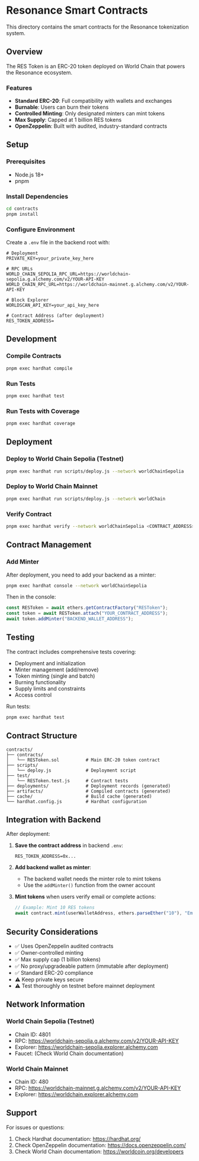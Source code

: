 # Resonance Smart Contracts

This directory contains the smart contracts for the Resonance tokenization system.

## Overview

The RES Token is an ERC-20 token deployed on World Chain that powers the Resonance ecosystem.

### Features
- **Standard ERC-20**: Full compatibility with wallets and exchanges
- **Burnable**: Users can burn their tokens
- **Controlled Minting**: Only designated minters can mint tokens
- **Max Supply**: Capped at 1 billion RES tokens
- **OpenZeppelin**: Built with audited, industry-standard contracts

## Setup

### Prerequisites
- Node.js 18+
- pnpm

### Install Dependencies
```bash
cd contracts
pnpm install
```

### Configure Environment
Create a `.env` file in the backend root with:
```env
# Deployment
PRIVATE_KEY=your_private_key_here

# RPC URLs
WORLD_CHAIN_SEPOLIA_RPC_URL=https://worldchain-sepolia.g.alchemy.com/v2/YOUR-API-KEY
WORLD_CHAIN_RPC_URL=https://worldchain-mainnet.g.alchemy.com/v2/YOUR-API-KEY

# Block Explorer
WORLDSCAN_API_KEY=your_api_key_here

# Contract Address (after deployment)
RES_TOKEN_ADDRESS=
```

## Development

### Compile Contracts
```bash
pnpm exec hardhat compile
```

### Run Tests
```bash
pnpm exec hardhat test
```

### Run Tests with Coverage
```bash
pnpm exec hardhat coverage
```

## Deployment

### Deploy to World Chain Sepolia (Testnet)
```bash
pnpm exec hardhat run scripts/deploy.js --network worldChainSepolia
```

### Deploy to World Chain Mainnet
```bash
pnpm exec hardhat run scripts/deploy.js --network worldChain
```

### Verify Contract
```bash
pnpm exec hardhat verify --network worldChainSepolia <CONTRACT_ADDRESS> <OWNER_ADDRESS>
```

## Contract Management

### Add Minter
After deployment, you need to add your backend as a minter:
```bash
pnpm exec hardhat console --network worldChainSepolia
```

Then in the console:
```javascript
const RESToken = await ethers.getContractFactory("RESToken");
const token = await RESToken.attach("YOUR_CONTRACT_ADDRESS");
await token.addMinter("BACKEND_WALLET_ADDRESS");
```

## Testing

The contract includes comprehensive tests covering:
- Deployment and initialization
- Minter management (add/remove)
- Token minting (single and batch)
- Burning functionality
- Supply limits and constraints
- Access control

Run tests:
```bash
pnpm exec hardhat test
```

## Contract Structure

```
contracts/
├── contracts/
│   └── RESToken.sol          # Main ERC-20 token contract
├── scripts/
│   └── deploy.js             # Deployment script
├── test/
│   └── RESToken.test.js      # Contract tests
├── deployments/              # Deployment records (generated)
├── artifacts/                # Compiled contracts (generated)
├── cache/                    # Build cache (generated)
└── hardhat.config.js         # Hardhat configuration
```

## Integration with Backend

After deployment:

1. **Save the contract address** in backend `.env`:
   ```env
   RES_TOKEN_ADDRESS=0x...
   ```

2. **Add backend wallet as minter**:
   - The backend wallet needs the minter role to mint tokens
   - Use the `addMinter()` function from the owner account

3. **Mint tokens** when users verify email or complete actions:
   ```javascript
   // Example: Mint 10 RES tokens
   await contract.mint(userWalletAddress, ethers.parseEther("10"), "Email verification");
   ```

## Security Considerations

- ✅ Uses OpenZeppelin audited contracts
- ✅ Owner-controlled minting
- ✅ Max supply cap (1 billion tokens)
- ✅ No proxy/upgradeable pattern (immutable after deployment)
- ✅ Standard ERC-20 compliance
- ⚠️  Keep private keys secure
- ⚠️  Test thoroughly on testnet before mainnet deployment

## Network Information

### World Chain Sepolia (Testnet)
- Chain ID: 4801
- RPC: https://worldchain-sepolia.g.alchemy.com/v2/YOUR-API-KEY
- Explorer: https://worldchain-sepolia.explorer.alchemy.com
- Faucet: (Check World Chain documentation)

### World Chain Mainnet
- Chain ID: 480
- RPC: https://worldchain-mainnet.g.alchemy.com/v2/YOUR-API-KEY
- Explorer: https://worldchain.explorer.alchemy.com

## Support

For issues or questions:
1. Check Hardhat documentation: https://hardhat.org/
2. Check OpenZeppelin documentation: https://docs.openzeppelin.com/
3. Check World Chain documentation: https://worldcoin.org/developers

